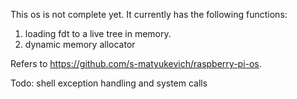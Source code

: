 This os is not complete yet.
It currently has the following functions:
1. loading fdt to a live tree in memory.
2. dynamic memory allocator

Refers to https://github.com/s-matyukevich/raspberry-pi-os.

Todo:
shell
exception handling and system calls
